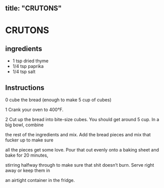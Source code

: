 
title: "CRUTONS"
---

# CRUTONS

## ingredients
* 1 tsp dried thyme
* 1/4 tsp paprika 
* 1/4 tsp salt 

## Instructions
0 cube the bread (enough to make 5 cup of cubes)

1 Crank your oven to 400°F.

2 Cut up the bread into bite-size cubes. You should get around 5 cup. In a big bowl, combine

the rest of the ingredients and mix. Add the bread pieces and mix that fucker up to make sure

all the pieces get some love. Pour that out evenly onto a baking sheet and bake for 20 minutes,

stirring halfway through to make sure that shit doesn’t burn. Serve right away or keep them in

an airtight container in the fridge.






